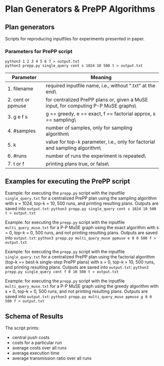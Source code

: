 # Plan Generators & PrePP Algorithms

## Plan generators
Scripts for reproducing inputfiles for experiments presented in paper. 

### Parameters for PrePP script
`python3 1 2 3 4 5 6 7 > output.txt`\
`python3 prepp.py single_query cent s 1024 10 500 t > output.txt`

Parameter | Meaning
------------ | -------------
1. filename | required inputfile name, i.e., without ".txt" at the end\
2. cent or ppmuse | for centralized PrePP plans or, given a MuSE input, for computing P-P MuSE graphs\
3. g e f s |  g == greedy, e == exact, f == factorial approx, s == sampling\
4. #samples |  number of samples, only for sampling algorithm\
5. k |  value for top-k parameter, i.e., only for factorial and sampling algorithm\
6. #runs |  number of runs the experiment is repeated\
7. t or f |  printing plans true, or false\


## Examples for executing the PrePP script
Example: for executing the `prepp.py` script with the inputfile `single_query.txt` for a centralized PrePP plan using the sampling algorithm with s = 1024, top-k = 10, 500 runs, and printing resulting plans. Outputs are saved into `output.txt`:
`python3 prepp.py single_query cent s 1024 10 500 t > output.txt`

Example: for executing the `prepp.py` script with the inputfile `multi_query_muse.txt` for a P-P MuSE graph using the exact algorithm with s = 0, top-k = 0, 500 runs, and not printing resulting plans. Outputs are saved into `output.txt`:
`python3 prepp.py multi_query_muse ppmuse e 0 0 500 f > output.txt`

Example: for executing the `prepp.py` script with the inputfile `single_query.txt` for a centralized PrePP plan using the factorial algorithm (top-k == best-k single-step PrePP plans) with s = 0, top-k = 10, 500 runs, and printing resulting plans. Outputs are saved into `output.txt`:
`python3 prepp.py single_query cent f 0 10 500 t > output.txt`

Example: for executing the `prepp.py` script with the inputfile `multi_query_muse.txt` for a P-P MuSE graph using the greedy algorithm with s = 0, top-k = 0, 500 runs, and not printing resulting plans. Outputs are saved into `output.txt`:
`python3 prepp.py multi_query_muse ppmuse g 0 0 500 f > output.txt`


## Schema of Results
The script prints:
- central push costs
- costs for a particular run
- average costs over all runs
- average execution time
- average transmission ratio over all runs
